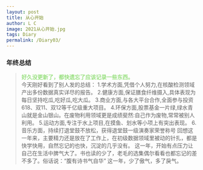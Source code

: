 ```yaml
---
layout: post
title: 从心开始
author: L C
image: 2021从心开始.jpg
tags: Diary
permalink: /Diary03/
---
```

### 年终总结
> **<font face="黑体" color="#99E080">好久没更新了，都快遗忘了应该记录一些东西。</font>**  
今天刚好看到了别人发的总结：
1.学术方面,凭借个人努力,在核酸检测领域产出多份数据真实详尽的报告。
2.健康方面,保证膳食纤维摄入,具体表现为每日坚持吃瓜,吃好瓜,吃大瓜。
3.商业方面,与各大平台合作,全面参与投资618、双11、双12等千亿级重大项目。
4.环保方面,股票基金一片绿,绿水青山就是金山银山。在废物利用领域更是成绩斐然:自己作为废物,常常被别人利用。
5.运动方面,专注于水上项目,在摸鱼、划水等小项上有突出表现。
6.音乐方面，持续打退堂鼓不放松，获得退堂鼓一级演奏家荣誉称号
回想这一年来，主要精力还是放在了工作上，在初级数据领域里被动的针扎，都是快学快用，自然忘记的也快，沉淀的几乎没有。
这一年，开始有点压力让自己在生活中脾气大了。书也读的少了，老毛的选集偶尔看看也都忘记的差不多了。俗话说：“腹有诗书气自华”
这一年，少了傲气，多了戾气。



